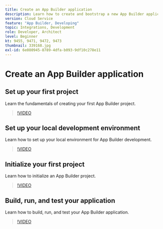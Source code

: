 ```yaml
---
title: Create an App Builder application
description: Learn how to create and bootstrap a new App Builder application.
version: Cloud Service
feature: "App Builder, Developing"
topic: Integrations, Development
role: Developer, Architect
level: Beginner
kt: 9455, 9471, 9472, 9473
thumbnail: 339168.jpg
exl-id: 6e080945-8789-4dfa-b093-9df10c278e11
---
```

# Create an App Builder application

## Set up your first project

Learn the fundamentals of creating your first App Builder project.

>[!VIDEO](https://video.tv.adobe.com/v/339168/?quality=12&learn=on)

## Set up your local development environment

Learn how to set up your local environment for App Builder development.

>[!VIDEO](https://video.tv.adobe.com/v/339169/?quality=12&learn=on)

## Initialize your first project

Learn how to initialize an App Builder project.

>[!VIDEO](https://video.tv.adobe.com/v/339170/?quality=12&learn=on)

## Build, run, and test your application

Learn how to build, run, and test your App Builder application.

>[!VIDEO](https://video.tv.adobe.com/v/339171/?quality=12&learn=on)
